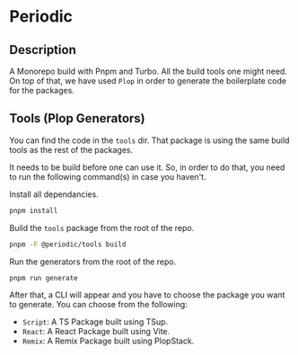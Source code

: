 # Periodic

## Description

A Monorepo build with Pnpm and Turbo. All the build tools one might need.
On top of that, we have used `Plop` in order to generate the boilerplate code for the packages.

## Tools (Plop Generators)

You can find the code in the `tools` dir. That package is using the same build tools as the rest of the packages.

It needs to be build before one can use it. So, in order to do that, you need to run the following command(s) in case you haven't.


Install all dependancies.
```bash
pnpm install
```

Build the `tools` package from the root of the repo.
```bash
pnpm -F @periodic/tools build
```

Run the generators from the root of the repo.
```bash
pnpm run generate
```

After that, a CLI will appear and you have to choose the package you want to generate. You can choose from the following:

- `Script`: A TS Package built using TSup.
- `React`: A React Package built using Vite.
- `Remix`: A Remix Package built using PlopStack.
